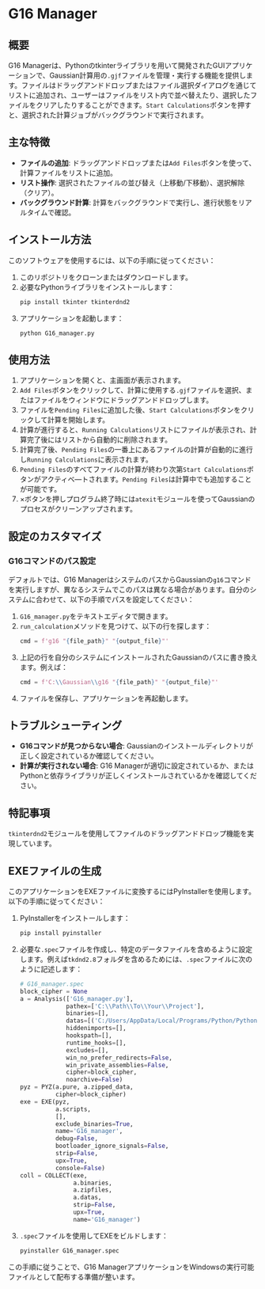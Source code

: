 # G16 Manager

## 概要
G16 Managerは、Pythonのtkinterライブラリを用いて開発されたGUIアプリケーションで、Gaussian計算用の`.gjf`ファイルを管理・実行する機能を提供します。ファイルはドラッグアンドドロップまたはファイル選択ダイアログを通じてリストに追加され、ユーザーはファイルをリスト内で並べ替えたり、選択したファイルをクリアしたりすることができます。`Start Calculations`ボタンを押すと、選択された計算ジョブがバックグラウンドで実行されます。

## 主な特徴
- **ファイルの追加**: ドラッグアンドドロップまたは`Add Files`ボタンを使って、計算ファイルをリストに追加。
- **リスト操作**: 選択されたファイルの並び替え（上移動/下移動）、選択解除（クリア）。
- **バックグラウンド計算**: 計算をバックグラウンドで実行し、進行状態をリアルタイムで確認。

## インストール方法
このソフトウェアを使用するには、以下の手順に従ってください：

1. このリポジトリをクローンまたはダウンロードします。
2. 必要なPythonライブラリをインストールします：
    ```bash
    pip install tkinter tkinterdnd2
    ```
3. アプリケーションを起動します：
    ```bash
    python G16_manager.py
    ```

## 使用方法
1. アプリケーションを開くと、主画面が表示されます。
2. `Add Files`ボタンをクリックして、計算に使用する`.gjf`ファイルを選択、またはファイルをウィンドウにドラッグアンドドロップします。
3. ファイルを`Pending Files`に追加した後、`Start Calculations`ボタンをクリックして計算を開始します。
4. 計算が進行すると、`Running Calculations`リストにファイルが表示され、計算完了後にはリストから自動的に削除されます。
5. 計算完了後、`Pending Files`の一番上にあるファイルの計算が自動的に進行し`Running Calculations`に表示されます。
6. `Pending Files`のすべてファイルの計算が終わり次第`Start Calculations`ボタンがアクティベ―トされます。`Pending Files`は計算中でも追加することが可能です。
7. ×ボタンを押しプログラム終了時には`atexit`モジュールを使ってGaussianのプロセスがクリーンアップされます。

## 設定のカスタマイズ
### G16コマンドのパス設定
デフォルトでは、G16 ManagerはシステムのパスからGaussianの`g16`コマンドを実行しますが、異なるシステムでこのパスは異なる場合があります。自分のシステムに合わせて、以下の手順でパスを設定してください：
1. `G16_manager.py`をテキストエディタで開きます。
2. `run_calculation`メソッドを見つけて、以下の行を探します：
    ```python
    cmd = f'g16 "{file_path}" "{output_file}"'
    ```
3. 上記の行を自分のシステムにインストールされたGaussianのパスに書き換えます。例えば：
    ```python
    cmd = f'C:\\Gaussian\\g16 "{file_path}" "{output_file}"'
    ```
4. ファイルを保存し、アプリケーションを再起動します。

## トラブルシューティング
- **G16コマンドが見つからない場合**: Gaussianのインストールディレクトリが正しく設定されているか確認してください。
- **計算が実行されない場合**: G16 Managerが適切に設定されているか、またはPythonと依存ライブラリが正しくインストールされているかを確認してください。

## 特記事項
`tkinterdnd2`モジュールを使用してファイルのドラッグアンドドロップ機能を実現しています。

## EXEファイルの生成
このアプリケーションをEXEファイルに変換するにはPyInstallerを使用します。以下の手順に従ってください：

1. PyInstallerをインストールします：
    ```bash
    pip install pyinstaller
    ```
2. 必要な`.spec`ファイルを作成し、特定のデータファイルを含めるように設定します。例えば`tkdnd2.8`フォルダを含めるためには、`.spec`ファイルに次のように記述します：
    ```python
    # G16_manager.spec
    block_cipher = None
    a = Analysis(['G16_manager.py'],
                 pathex=['C:\\Path\\To\\Your\\Project'],
                 binaries=[],
                 datas=[('C:/Users/AppData/Local/Programs/Python/Python312/tcl/tkdnd2.8', 'tkdnd2.8')],
                 hiddenimports=[],
                 hookspath=[],
                 runtime_hooks=[],
                 excludes=[],
                 win_no_prefer_redirects=False,
                 win_private_assemblies=False,
                 cipher=block_cipher,
                 noarchive=False)
    pyz = PYZ(a.pure, a.zipped_data,
              cipher=block_cipher)
    exe = EXE(pyz,
              a.scripts,
              [],
              exclude_binaries=True,
              name='G16_manager',
              debug=False,
              bootloader_ignore_signals=False,
              strip=False,
              upx=True,
              console=False)
    coll = COLLECT(exe,
                   a.binaries,
                   a.zipfiles,
                   a.datas,
                   strip=False,
                   upx=True,
                   name='G16_manager')
    ```
3. `.spec`ファイルを使用してEXEをビルドします：
    ```bash
    pyinstaller G16_manager.spec
    ```
この手順に従うことで、G16 ManagerアプリケーションをWindowsの実行可能ファイルとして配布する準備が整います。
